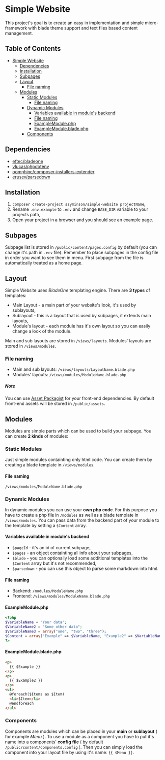 # Simple Website
This project's goal is to create an easy in implementation and simple micro-framework with blade theme support and text files based content management. 
## Table of Contents <!-- omit in toc -->
- [Simple Website](#simple-website)
	- [Dependencies](#dependencies)
	- [Installation](#installation)
	- [Subpages](#subpages)
	- [Layout](#layout)
		- [File naming](#file-naming)
	- [Modules](#modules)
		- [Static Modules](#static-modules)
			- [File naming](#file-naming-1)
		- [Dynamic Modules](#dynamic-modules)
			- [Variables available in module's backend](#variables-available-in-modules-backend)
			- [File naming](#file-naming-2)
			- [ExampleModule.php](#examplemodulephp)
			- [ExampleModule.blade.php](#examplemodulebladephp)
		- [Components](#components)


## Dependencies
- [eftec/bladeone](https://github.com/EFTEC/BladeOne)
- [vlucas/phpdotenv](https://github.com/vlucas/phpdotenv)
- [oomphinc/composer-installers-extender](https://github.com/oomphinc/composer-installers-extender)
- [erusev/parsedown](https://github.com/erusev/parsedown)


## Installation
1. `composer create-project szyminson/simple-website projectName`,
2. Rename `.env.example` to `.env` and change `BASE_DIR` variable to your projects path,
3. Open your project in a browser and you should see an example page.

## Subpages
Subpage list is stored in `/public/content/pages.config` by default (you can change it's path in `.env` file). Remember to place subpages in the config file in order you want to see them in menu. First subpage from the file is automatically treated as a home page.


## Layout
Simple Website uses *BladeOne* templating engine. There are **3 types** of templates:
- Main Layout - a main part of your website's look, it's used by sublayouts,
- Sublayout - this is a layout that is used by subpages, it extends main layouts,
- Module's layout - each module has it's own layout so you can easily change a look of the module.

Main and sub layouts are stored in `/views/layouts`. Modules' layouts are stored in `/views/modules`.
### File naming
- Main and sub layouts: `/views/layouts/LayoutName.blade.php`
- Modules' layouts: `/views/modules/ModuleName.blade.php`

##### Note <!-- omit in toc -->
You can use [Asset Packagist](https://asset-packagist.org/) for your front-end dependencies. By default front-end assets will be stored in `/public/assets`.

## Modules
Modules are simple parts which can be used to build your subpage. You can create **2 kinds** of modules:
### Static Modules
Just simple modules containting only html code. You can create them by creating a blade template in `/views/modules`.
#### File naming
`/views/modules/ModuleName.blade.php`
### Dynamic Modules 
In dynamic modules you can use your **own php code**. For this purpose you have to create a php file in `/modules` as well as a blade template in `/views/modules`. You can pass data from the backend part of your module to the template by setting a `$Content` array.
#### Variables available in module's backend
- `$pageId` - it's an id of current subpage,
- `$pages` - an object containting all info about your subpages,
- `$blade` - you can optionally load some additional templates into the `$Content` array but it's not recommended,
- `$parsedown` - you can use this object to parse some markdown into html.
#### File naming
- Backend: `/modules/ModuleName.php`
- Frontend: `/views/modules/ModuleName.blade.php`
#### ExampleModule.php
```php
<?php
$VariableName = "Your data";
$VariableName2 = "Some other data";
$VariableName3 = array("one", "two", "three");
$Content = array("Example" => $VariableName, "Example2" => $VariableName2, "Items" => $VariableName3);
?>
```
#### ExampleModule.blade.php
```html
<p>
  {{ $Example }}
</p>
<p>
  {{ $Example2 }}
</p>
<ul>
  @foreach($Items as $Item)
  <li>$Item</li>
  @endforeach
</ul>
```
### Components
Components are modules which can be placed in your **main** or **sublayout** ( for example *Menu* ). To use a module as a component you have to put it's name into a components' **config file** ( by default `/public/content/components.config` ). Then you can simply load the component into your layout file by using it's name: ` {{ $Menu }} `. 





